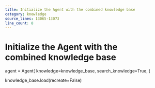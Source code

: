 ```yaml
---
title: Initialize the Agent with the combined knowledge base
category: knowledge
source_lines: 13065-13073
line_count: 8
---
```


# Initialize the Agent with the combined knowledge base
agent = Agent(
    knowledge=knowledge_base,
    search_knowledge=True,
)

knowledge_base.load(recreate=False)

